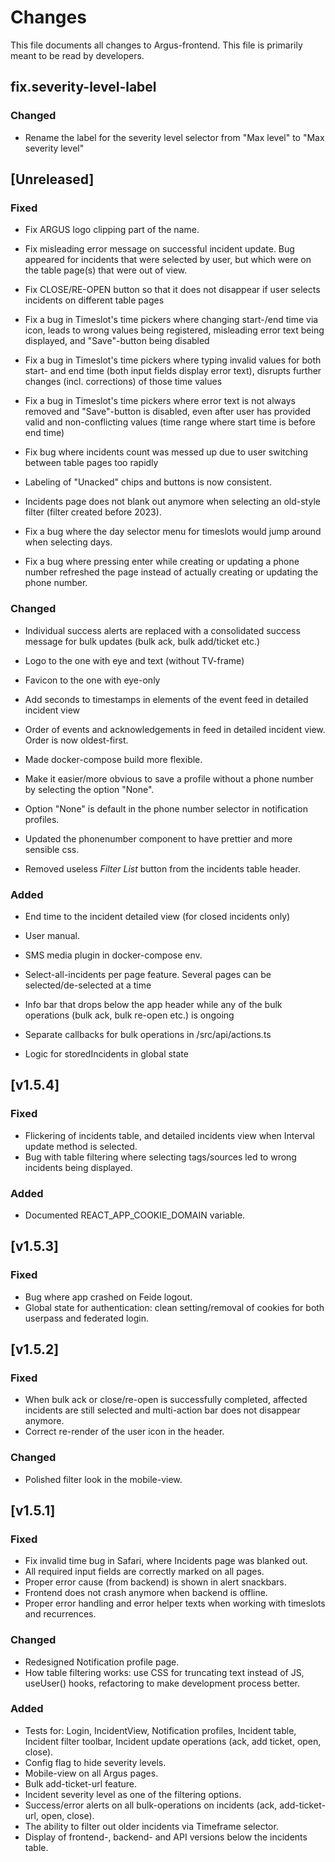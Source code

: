 # Changes
This file documents all changes to Argus-frontend. This file is primarily meant to be read by developers.


## fix.severity-level-label

### Changed
- Rename the label for the severity level selector from "Max level" to "Max severity level"



## [Unreleased]


### Fixed

- Fix ARGUS logo clipping part of the name.

- Fix misleading error message on successful incident update. Bug appeared for incidents that were selected by user, but which were on the table page(s) that were out of view.
- Fix CLOSE/RE-OPEN button so that it does not disappear if user selects incidents on different table pages

- Fix a bug in Timeslot's time pickers where changing start-/end time via icon, leads to wrong values being registered, misleading error text being displayed, and "Save"-button being disabled
- Fix a bug in Timeslot's time pickers where typing invalid values for both start- and end time (both input fields display error text), disrupts further changes (incl. corrections) of those time values
- Fix a bug in Timeslot's time pickers where error text is not always removed and "Save"-button is disabled, even after user has provided valid and non-conflicting values (time range where start time is before end time)

- Fix bug where incidents count was messed up due to user switching between table pages too rapidly

- Labeling of "Unacked" chips and buttons is now consistent.
- Incidents page does not blank out anymore when selecting an old-style filter (filter created before 2023).

- Fix a bug where the day selector menu for timeslots would jump around when selecting days.
- Fix a bug where pressing enter while creating or updating a phone number refreshed the page instead of actually
creating or updating the phone number.




### Changed

- Individual success alerts are replaced with a consolidated success message for bulk updates (bulk ack, bulk add/ticket etc.)

- Logo to the one with eye and text (without TV-frame)
- Favicon to the one with eye-only

- Add seconds to timestamps in elements of the event feed in detailed incident view
- Order of events and acknowledgements in feed in detailed incident view. Order is now oldest-first.
- Made docker-compose build more flexible.

- Make it easier/more obvious to save a profile without a phone number by selecting the option "None".
- Option "None" is default in the phone number selector in notification profiles.

- Updated the phonenumber component to have prettier and more sensible css.

- Removed useless _Filter List_ button from the incidents table header.


### Added

- End time to the incident detailed view (for closed incidents only)

- User manual.

- SMS media plugin in docker-compose env.

- Select-all-incidents per page feature. Several pages can be selected/de-selected at a time
- Info bar that drops below the app header while any of the bulk operations (bulk ack, bulk re-open etc.) is ongoing
- Separate callbacks for bulk operations in /src/api/actions.ts
- Logic for storedIncidents in global state



## [v1.5.4]
### Fixed
- Flickering of incidents table, and detailed incidents view when Interval update method is selected.
- Bug with table filtering where selecting tags/sources led to wrong incidents being displayed.

### Added
- Documented REACT_APP_COOKIE_DOMAIN variable.

## [v1.5.3]
### Fixed
- Bug where app crashed on Feide logout.
- Global state for authentication: clean setting/removal of cookies for both userpass and federated login.



## [v1.5.2]
### Fixed
- When bulk ack or close/re-open is successfully completed, affected incidents are still selected and multi-action bar does not disappear anymore.
- Correct re-render of the user icon in the header.

### Changed
- Polished filter look in the mobile-view.



## [v1.5.1]
### Fixed
- Fix invalid time bug in Safari, where Incidents page was blanked out.
- All required input fields are correctly marked on all pages.
- Proper error cause (from backend) is shown in alert snackbars.
- Frontend does not crash anymore when backend is offline.
- Proper error handling and error helper texts when working with timeslots and recurrences.

### Changed
- Redesigned Notification profile page.
- How table filtering works: use CSS for truncating text instead of JS, useUser() hooks, refactoring to make development process better.


### Added
- Tests for: Login, IncidentView, Notification profiles, Incident table, Incident filter toolbar, Incident update operations (ack, add ticket, open, close).
- Config flag to hide severity levels.
- Mobile-view on all Argus pages.
- Bulk add-ticket-url feature.
- Incident severity level as one of the filtering options.
- Success/error alerts on all bulk-operations on incidents (ack, add-ticket-url, open, close).
- The ability to filter out older incidents via Timeframe selector.
- Display of frontend-, backend- and API versions below the incidents table.



